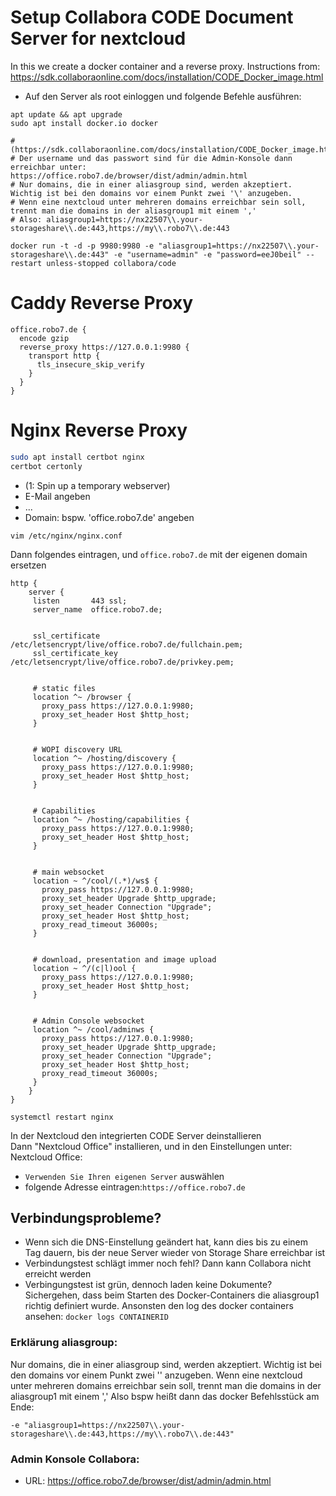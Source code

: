 # Setup Collabora CODE Document Server for nextcloud
In this we create a docker container and a reverse proxy.
Instructions from: https://sdk.collaboraonline.com/docs/installation/CODE_Docker_image.html

- Auf den Server als root einloggen und folgende Befehle ausführen:

```
apt update && apt upgrade
sudo apt install docker.io docker

# (https://sdk.collaboraonline.com/docs/installation/CODE_Docker_image.html)
# Der username und das passwort sind für die Admin-Konsole dann erreichbar unter: https://office.robo7.de/browser/dist/admin/admin.html
# Nur domains, die in einer aliasgroup sind, werden akzeptiert.  Wichtig ist bei den domains vor einem Punkt zwei '\' anzugeben.
# Wenn eine nextcloud unter mehreren domains erreichbar sein soll, trennt man die domains in der aliasgroup1 mit einem ','
# Also: aliasgroup1=https://nx22507\\.your-storageshare\\.de:443,https://my\\.robo7\\.de:443

docker run -t -d -p 9980:9980 -e "aliasgroup1=https://nx22507\\.your-storageshare\\.de:443" -e "username=admin" -e "password=eeJ0beil" --restart unless-stopped collabora/code 
```

# Caddy Reverse Proxy
```
office.robo7.de {
  encode gzip
  reverse_proxy https://127.0.0.1:9980 {
    transport http {
      tls_insecure_skip_verify
    }
  }
}
```


# Nginx Reverse Proxy

```bash
sudo apt install certbot nginx
certbot certonly
```
- (1: Spin up a temporary webserver)
- E-Mail angeben
- ...
- Domain: bspw. 'office.robo7.de' angeben

`vim /etc/nginx/nginx.conf`

Dann folgendes eintragen, und `office.robo7.de` mit der eigenen domain ersetzen

```
http {
    server {
     listen       443 ssl;
     server_name  office.robo7.de;


     ssl_certificate /etc/letsencrypt/live/office.robo7.de/fullchain.pem;
     ssl_certificate_key /etc/letsencrypt/live/office.robo7.de/privkey.pem;


     # static files
     location ^~ /browser {
       proxy_pass https://127.0.0.1:9980;
       proxy_set_header Host $http_host;
     }


     # WOPI discovery URL
     location ^~ /hosting/discovery {
       proxy_pass https://127.0.0.1:9980;
       proxy_set_header Host $http_host;
     }


     # Capabilities
     location ^~ /hosting/capabilities {
       proxy_pass https://127.0.0.1:9980;
       proxy_set_header Host $http_host;
     }


     # main websocket
     location ~ ^/cool/(.*)/ws$ {
       proxy_pass https://127.0.0.1:9980;
       proxy_set_header Upgrade $http_upgrade;
       proxy_set_header Connection "Upgrade";
       proxy_set_header Host $http_host;
       proxy_read_timeout 36000s;
     }


     # download, presentation and image upload
     location ~ ^/(c|l)ool {
       proxy_pass https://127.0.0.1:9980;
       proxy_set_header Host $http_host;
     }


     # Admin Console websocket
     location ^~ /cool/adminws {
       proxy_pass https://127.0.0.1:9980;
       proxy_set_header Upgrade $http_upgrade;
       proxy_set_header Connection "Upgrade";
       proxy_set_header Host $http_host;
       proxy_read_timeout 36000s;
     }
    }
}
```

`systemctl restart nginx`



In der Nextcloud den integrierten CODE Server deinstallieren \
Dann "Nextcloud Office" installieren, und in den Einstellungen unter: Nextcloud Office:

- `Verwenden Sie Ihren eigenen Server` auswählen 
- folgende Adresse eintragen:`https://office.robo7.de`

## Verbindungsprobleme?
- Wenn sich die DNS-Einstellung geändert hat, kann dies bis zu einem Tag dauern, bis der neue Server wieder von Storage Share erreichbar ist
- Verbindungstest schlägt immer noch fehl? Dann kann Collabora nicht erreicht werden
- Verbingungstest ist grün, dennoch laden keine Dokumente? \
    Sichergehen, dass beim Starten des Docker-Containers die aliasgroup1 richtig definiert wurde. Ansonsten den log des docker containers ansehen: `docker logs CONTAINERID`

### Erklärung aliasgroup:
Nur domains, die in einer aliasgroup sind, werden akzeptiert.  Wichtig ist bei den domains vor einem Punkt zwei '\' anzugeben.
Wenn eine nextcloud unter mehreren domains erreichbar sein soll, trennt man die domains in der aliasgroup1 mit einem ','
Also bspw heißt dann das docker Befehlsstück am Ende: 
```
-e "aliasgroup1=https://nx22507\\.your-storageshare\\.de:443,https://my\\.robo7\\.de:443"
```

### Admin Konsole Collabora:
- URL: <https://office.robo7.de/browser/dist/admin/admin.html>
